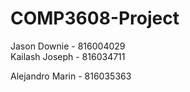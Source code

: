 # COMP3608-Project

Jason Downie - 816004029  
Kailash Joseph - 816034711

Alejandro Marin - 816035363
